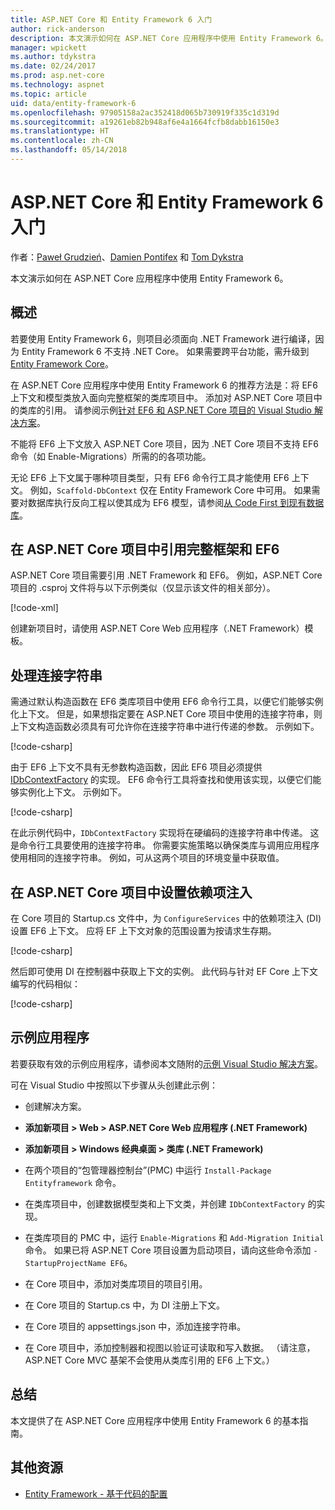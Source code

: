 ```yaml
---
title: ASP.NET Core 和 Entity Framework 6 入门
author: rick-anderson
description: 本文演示如何在 ASP.NET Core 应用程序中使用 Entity Framework 6。
manager: wpickett
ms.author: tdykstra
ms.date: 02/24/2017
ms.prod: asp.net-core
ms.technology: aspnet
ms.topic: article
uid: data/entity-framework-6
ms.openlocfilehash: 97905158a2ac352418d065b730919f335c1d319d
ms.sourcegitcommit: a19261eb82b948af6e4a1664fcfb8dabb16150e3
ms.translationtype: HT
ms.contentlocale: zh-CN
ms.lasthandoff: 05/14/2018
---
```

# <a name="get-started-with-aspnet-core-and-entity-framework-6"></a>ASP.NET Core 和 Entity Framework 6 入门

作者：[Paweł Grudzień](https://github.com/pgrudzien12)、[Damien Pontifex](https://github.com/DamienPontifex) 和 [Tom Dykstra](https://github.com/tdykstra)

本文演示如何在 ASP.NET Core 应用程序中使用 Entity Framework 6。

## <a name="overview"></a>概述

若要使用 Entity Framework 6，则项目必须面向 .NET Framework 进行编译，因为 Entity Framework 6 不支持 .NET Core。 如果需要跨平台功能，需升级到 [Entity Framework Core](https://docs.microsoft.com/ef/)。

在 ASP.NET Core 应用程序中使用 Entity Framework 6 的推荐方法是：将 EF6 上下文和模型类放入面向完整框架的类库项目中。 添加对 ASP.NET Core 项目中的类库的引用。 请参阅示例[针对 EF6 和 ASP.NET Core 项目的 Visual Studio 解决方案](https://github.com/aspnet/Docs/tree/master/aspnetcore/data/entity-framework-6/sample/)。

不能将 EF6 上下文放入 ASP.NET Core 项目，因为 .NET Core 项目不支持 EF6 命令（如 Enable-Migrations）所需的的各项功能。

无论 EF6 上下文属于哪种项目类型，只有 EF6 命令行工具才能使用 EF6 上下文。 例如，`Scaffold-DbContext` 仅在 Entity Framework Core 中可用。 如果需要对数据库执行反向工程以使其成为 EF6 模型，请参阅[从 Code First 到现有数据库](https://msdn.microsoft.com/jj200620)。

## <a name="reference-full-framework-and-ef6-in-the-aspnet-core-project"></a>在 ASP.NET Core 项目中引用完整框架和 EF6

ASP.NET Core 项目需要引用 .NET Framework 和 EF6。 例如，ASP.NET Core 项目的 .csproj 文件将与以下示例类似（仅显示该文件的相关部分）。

[!code-xml[](entity-framework-6/sample/MVCCore/MVCCore.csproj?range=3-9&highlight=2)]

创建新项目时，请使用 ASP.NET Core Web 应用程序（.NET Framework）模板。

## <a name="handle-connection-strings"></a>处理连接字符串

需通过默认构造函数在 EF6 类库项目中使用 EF6 命令行工具，以便它们能够实例化上下文。 但是，如果想指定要在 ASP.NET Core 项目中使用的连接字符串，则上下文构造函数必须具有可允许你在连接字符串中进行传递的参数。 示例如下。

[!code-csharp[](entity-framework-6/sample/EF6/SchoolContext.cs?name=snippet_Constructor)]

由于 EF6 上下文不具有无参数构造函数，因此 EF6 项目必须提供 [IDbContextFactory](https://msdn.microsoft.com/library/hh506876) 的实现。 EF6 命令行工具将查找和使用该实现，以便它们能够实例化上下文。 示例如下。

[!code-csharp[](entity-framework-6/sample/EF6/SchoolContextFactory.cs?name=snippet_IDbContextFactory)]

在此示例代码中，`IDbContextFactory` 实现将在硬编码的连接字符串中传递。 这是命令行工具要使用的连接字符串。 你需要实施策略以确保类库与调用应用程序使用相同的连接字符串。 例如，可从这两个项目的环境变量中获取值。

## <a name="set-up-dependency-injection-in-the-aspnet-core-project"></a>在 ASP.NET Core 项目中设置依赖项注入

在 Core 项目的 Startup.cs 文件中，为 `ConfigureServices` 中的依赖项注入 (DI) 设置 EF6 上下文。 应将 EF 上下文对象的范围设置为按请求生存期。

[!code-csharp[](entity-framework-6/sample/MVCCore/Startup.cs?name=snippet_ConfigureServices&highlight=5)]

然后即可使用 DI 在控制器中获取上下文的实例。 此代码与针对 EF Core 上下文编写的代码相似：

[!code-csharp[](entity-framework-6/sample/MVCCore/Controllers/StudentsController.cs?name=snippet_ContextInController)]

## <a name="sample-application"></a>示例应用程序

若要获取有效的示例应用程序，请参阅本文随附的[示例 Visual Studio 解决方案](https://github.com/aspnet/Docs/tree/master/aspnetcore/data/entity-framework-6/sample/)。

可在 Visual Studio 中按照以下步骤从头创建此示例：

* 创建解决方案。

* **添加新项目 > Web > ASP.NET Core Web 应用程序 (.NET Framework)**

* **添加新项目 > Windows 经典桌面 > 类库 (.NET Framework)**

* 在两个项目的“包管理器控制台”(PMC) 中运行 `Install-Package Entityframework` 命令。

* 在类库项目中，创建数据模型类和上下文类，并创建 `IDbContextFactory` 的实现。

* 在类库项目的 PMC 中，运行 `Enable-Migrations` 和 `Add-Migration Initial` 命令。 如果已将 ASP.NET Core 项目设置为启动项目，请向这些命令添加 `-StartupProjectName EF6`。

* 在 Core 项目中，添加对类库项目的项目引用。

* 在 Core 项目的 Startup.cs 中，为 DI 注册上下文。

* 在 Core 项目的 appsettings.json 中，添加连接字符串。

* 在 Core 项目中，添加控制器和视图以验证可读取和写入数据。 （请注意，ASP.NET Core MVC 基架不会使用从类库引用的 EF6 上下文。）

## <a name="summary"></a>总结

本文提供了在 ASP.NET Core 应用程序中使用 Entity Framework 6 的基本指南。

## <a name="additional-resources"></a>其他资源

* [Entity Framework - 基于代码的配置](https://msdn.microsoft.com/data/jj680699.aspx)
